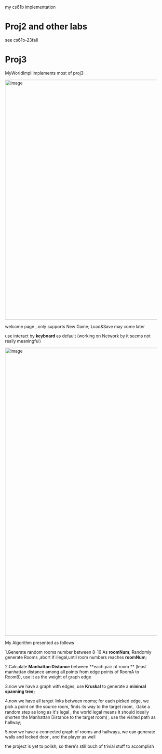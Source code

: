 my cs61b implementation 
# Proj2 and other labs
see cs61b-23fall


# Proj3

MyWorldImpl implements most of proj3 

<img width="792" alt="image" src="https://github.com/Chaoweibluecat/cs61b-sp21/assets/55312380/53d337fd-ff13-4a27-b401-689a29e73782">

welcome page , only supports New Game; Load&Save may come later

use interact by **keyboard** as default (working on Network by it seems not really meaningful)



<img width="951" alt="image" src="https://github.com/Chaoweibluecat/cs61b-sp21/assets/55312380/b648102f-ee9b-4c90-9e77-c9c7b6d0ee93">

My Algorithm presented as follows

1.Generate random rooms number between 8-16 As **roomNum**;   Randomly generate Rooms ,abort if illegal,until room numbers reaches **roomNum**;

2.Calculate  **Manhattan Distance**  between **each pair of room ** (least manhattan distance among all points from edge points of RoomA to RoomB), use it as the weight of graph edge

3.now we have a graph with edges, use **Kruskal** to generate a **minimal spanning tree;**

4.now we have all target links between rooms; for each picked edge, we pick a point on the source room, finds its way to the target room,（take a random step as long as it's legal , the world legal means it should ideally shorten the Manhattan Distance to the target room) ; use the visited path as hallway;

5.now we have a connected graph of rooms and hallways, we can generate walls and locked door , and the player as well

the project is yet to polish, so there's still buch of  trivial stuff to accomplish

